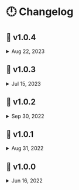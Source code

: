 # :clock12: Changelog

## :date: v1.0.4

<details><summary>Aug 22, 2023</summary>

**project**

- add: `Tailwind CSS` extension.
- update: README.
- update: `actions/labeler` config.
- remove: `styled-components` extension.

**sun**

- add: `Tailwind CSS`.
- add: dark and light theme support.
- update: use the new `app` router.
- update: db `new morning issue` at `#39`.
- update: `.eslintrc` config.
- update(deps): to latest.
- remove: `styled-components`.

</details>

## :date: v1.0.3

<details><summary>Jul 15, 2023</summary>

**project**

- update: README.
- update(.vscode): `bracketPairs` change **true**, enable `linkedEditing`.

**moon**

- remove keys `keywords`, `author` and `license` from package.json.

**sun**

- add: new prefix `$` for styled-components `props`.
- update: db `new morning issue` at `#34`.
- update: engine `node` v18 and `pnpm` v8.
- update(deps): to latest.
- remove: keys `name`,`author`, `description`, `keywords`, `author` and `license` from package.json.
- remove: don't commit `next-env.d.ts` file.
- remove: `.eslintignore` file, instead use `ignorePatterns` in **.eslintrc.json** file.

</details>

## :date: v1.0.2

<details><summary>Sep 30, 2022</summary>

**project**

- add Sun and Moon docs.
- add .editorconfig.
- remove node ci
- update README.

**moon**

- add redirect to vercel site

**sun**

- Remove ApexChart Heatmap.
- Add pnpm as package manager.
- Add @nivo/heatmap.
- Add heatmap legends.
- Update db.

</details>

## :date: v1.0.1

<details><summary>Aug 31, 2022</summary>

**project**

- fix github workflows (labeler, node).
- setup settings from vscode.
- add vercelignore.
- add changelog in readme(root).

**moon**

- update deps (prettier, react-router-dom)
- update db weekly issues (current at #40) from moon.
- build the website and publish on gh-pages branch.
- remove unused nivo script.
- remove theme provider from styled components.
- remove duplicated styles.
- remove glitch effect in 404 page aka nomatch.
- fixed readme, prettier, prettierignore.
- add disabled property in heatmap buttons.
- add prettier --cache flag in package.json script.

**sun**

- fix and use my own apexchart wrapper.
- add gradients in svg vectors.
</details>

## :date: v1.0.0

<details><summary>Jun 16, 2022</summary>

**project**

- CRA in [moon](moon) codebase deprecated, starting on NEXT JS [sun](sun) codebase [`e0e417a`](https://github.com/falsepopsky/vagabond-hiatus-chart/commit/e0e417a73a2cc0aeeddab368b1cc28ab047e2d81)
</details>
